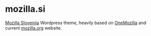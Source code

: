 mozilla.si
==========

[Mozilla Slovenija](http://www.mozilla.si/) Wordpress theme, heavily based on [OneMozilla](https://github.com/mozilla/One-Mozilla-blog/tree/master/themes/OneMozilla) and current [mozilla.org](https://www.mozilla.org/) website.